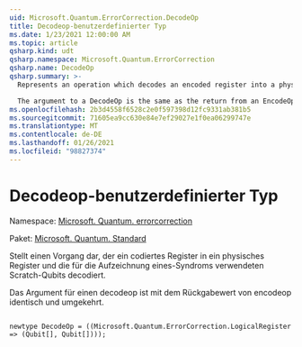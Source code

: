 ```yaml
---
uid: Microsoft.Quantum.ErrorCorrection.DecodeOp
title: Decodeop-benutzerdefinierter Typ
ms.date: 1/23/2021 12:00:00 AM
ms.topic: article
qsharp.kind: udt
qsharp.namespace: Microsoft.Quantum.ErrorCorrection
qsharp.name: DecodeOp
qsharp.summary: >-
  Represents an operation which decodes an encoded register into a physical register and the scratch qubits used to record a syndrome.

  The argument to a DecodeOp is the same as the return from an EncodeOp, and vice versa.
ms.openlocfilehash: 2b3d4558f6528c2e0f597398d12fc9331ab381b5
ms.sourcegitcommit: 71605ea9cc630e84e7ef29027e1f0ea06299747e
ms.translationtype: MT
ms.contentlocale: de-DE
ms.lasthandoff: 01/26/2021
ms.locfileid: "98827374"
---
```

# <a name="decodeop-user-defined-type"></a>Decodeop-benutzerdefinierter Typ

Namespace: [Microsoft. Quantum. errorcorrection](xref:Microsoft.Quantum.ErrorCorrection)

Paket: [Microsoft. Quantum. Standard](https://nuget.org/packages/Microsoft.Quantum.Standard)


Stellt einen Vorgang dar, der ein codiertes Register in ein physisches Register und die für die Aufzeichnung eines-Syndroms verwendeten Scratch-Qubits decodiert.

Das Argument für einen decodeop ist mit dem Rückgabewert von encodeop identisch und umgekehrt.

```qsharp

newtype DecodeOp = ((Microsoft.Quantum.ErrorCorrection.LogicalRegister => (Qubit[], Qubit[])));
```


